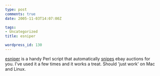 ```yaml
---
type: post
comments: true
date: 2005-11-03T14:07:00Z

tags:
- Uncategorized
title: esniper

wordpress_id: 130
---
```


[esniper](http://esniper.sourceforge.net/) is a handy Perl script that automatically [snipes](http://www.moyen.org/snipe/) ebay auctions for you. I've used it a few times and it works a treat. Should 'just work' on Mac and Linux.
